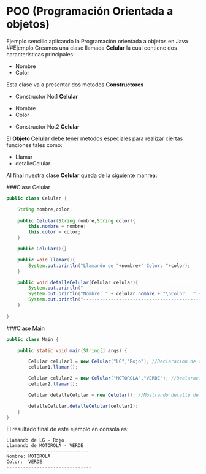 # POO (Programación Orientada a objetos)
  Ejemplo sencillo aplicando la Programación orientada a objetos en Java
##Ejemplo
Creamos una clase llamada **Celular** la cual contiene dos caracteristicas principales:
 * Nombre
 * Color
 
Esta clase va a presentar dos metodos **Constructores**
 * Constructor No.1 **Celular**
  - Nombre
  - Color
 * Constructor No.2 **Celular**
 
El **Objeto Celular** debe tener metodos especiales para realizar ciertas funciones tales como:
 * Llamar
 * detalleCelular

Al final nuestra clase **Celular** queda de la siguiente manrea:

###Clase Celular

```java
public class Celular {

    String nombre,color;
    
    public Celular(String nombre,String color){
        this.nombre = nombre;
        this.color = color;
    }

    public Celular(){}

    public void llamar(){
        System.out.println("Llamando de "+nombre+" Color: "+color);
    }

    public void detalleCelular(Celular celular){
        System.out.println("-----------------------------------------------------------");
        System.out.println("Nombre: " + celular.nombre + "\nColor:  " + celular.color );
        System.out.println("-----------------------------------------------------------");
    }
    
}
```

###Clase Main
```java
public class Main {

    public static void main(String[] args) {

        Celular celular1 = new Celular("LG","Rojo"); //Declaracion de celular 1
        celular1.llamar();

        Celular celular2 = new Celular("MOTOROLA","VERDE"); //Declaracion de celular 2
        celular2.llamar();

        Celular detalleCelular = new Celular(); //Mostrando detalle de objeto celular creado

        detalleCelular.detalleCelular(celular2);
    }
}
```

El resultado final de este ejemplo en consola es:

```console
Llamando de LG - Rojo
Llamando de MOTOROLA - VERDE
------------------------------
Nombre: MOTOROLA
Color:  VERDE
-------------------------------
```


